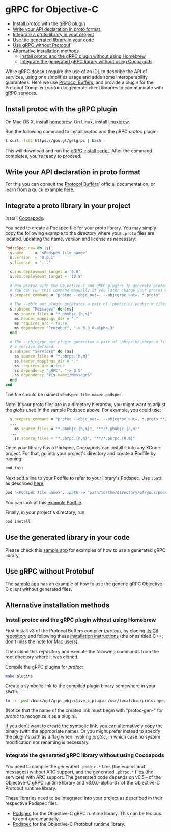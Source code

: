 # gRPC for Objective-C

- [Install protoc with the gRPC plugin](#install)
- [Write your API declaration in proto format](#write-protos)
- [Integrate a proto library in your project](#cocoapods)
- [Use the generated library in your code](#use)
- [Use gRPC without Protobuf](#no-proto)
- [Alternative installation methods](#alternatives)
    - [Install protoc and the gRPC plugin without using Homebrew](#no-homebrew)
    - [Integrate the generated gRPC library without using Cocoapods](#no-cocoapods)

While gRPC doesn't require the use of an IDL to describe the API of services, using one simplifies
usage and adds some interoperability guarantees. Here we use [Protocol Buffers][], and provide a
plugin for the Protobuf Compiler (_protoc_) to generate client libraries to communicate with gRPC
services.

<a name="install"></a>
## Install protoc with the gRPC plugin

On Mac OS X, install [homebrew][]. On Linux, install [linuxbrew][].

Run the following command to install _protoc_ and the gRPC _protoc_ plugin:
```sh
$ curl -fsSL https://goo.gl/getgrpc | bash -
```
This will download and run the [gRPC install script][]. After the command completes, you're ready to
proceed.

<a name="write-protos"></a>
## Write your API declaration in proto format

For this you can consult the [Protocol Buffers][]' official documentation, or learn from a quick
example [here](https://github.com/grpc/grpc/tree/master/examples#defining-a-service).

<a name="cocoapods"></a>
## Integrate a proto library in your project

Install [Cocoapods](https://cocoapods.org/#install).

You need to create a Podspec file for your proto library. You may simply copy the following example
to the directory where your `.proto` files are located, updating the name, version and license as
necessary:

```ruby
Pod::Spec.new do |s|
  s.name     = '<Podspec file name>'
  s.version  = '0.0.1'
  s.license  = '...'

  s.ios.deployment_target = '6.0'
  s.osx.deployment_target = '10.8'

  # Run protoc with the Objective-C and gRPC plugins to generate protocol messages and gRPC clients.
  # You can run this command manually if you later change your protos and need to regenerate.
  s.prepare_command = "protoc --objc_out=. --objcgrpc_out=. *.proto"

  # The --objc_out plugin generates a pair of .pbobjc.h/.pbobjc.m files for each .proto file.
  s.subspec "Messages" do |ms|
    ms.source_files = "*.pbobjc.{h,m}"
    ms.header_mappings_dir = "."
    ms.requires_arc = false
    ms.dependency "Protobuf", "~> 3.0.0-alpha-3"
  end

  # The --objcgrpc_out plugin generates a pair of .pbrpc.h/.pbrpc.m files for each .proto file with
  # a service defined.
  s.subspec "Services" do |ss|
    ss.source_files = "*.pbrpc.{h,m}"
    ss.header_mappings_dir = "."
    ss.requires_arc = true
    ss.dependency "gRPC", "~> 0.5"
    ss.dependency "#{s.name}/Messages"
  end
end
```

The file should be named `<Podspec file name>.podspec`.

Note: If your proto files are in a directory hierarchy, you might want to adjust the _globs_ used in
the sample Podspec above. For example, you could use:

```ruby
  s.prepare_command = "protoc --objc_out=. --objcgrpc_out=. *.proto **/*.proto"
  ...
    ms.source_files = "*.pbobjc.{h,m}", "**/*.pbobjc.{h,m}"
  ...
    ss.source_files = "*.pbrpc.{h,m}", "**/*.pbrpc.{h,m}"
```

Once your library has a Podspec, Cocoapods can install it into any XCode project. For that, go into
your project's directory and create a Podfile by running:

```sh
pod init
```

Next add a line to your Podfile to refer to your library's Podspec. Use `:path` as described
[here](https://guides.cocoapods.org/using/the-podfile.html#using-the-files-from-a-folder-local-to-the-machine):

```ruby
pod '<Podspec file name>', :path => 'path/to/the/directory/of/your/podspec'
```

You can look at this [example Podfile][].

Finally, in your project's directory, run:

```sh
pod install
```

<a name="use"></a>
## Use the generated library in your code

Please check this [sample app][] for examples of how to use a generated gRPC library.

<a name="no-proto"></a>
## Use gRPC without Protobuf

The [sample app][] has an example of how to use the generic gRPC Objective-C client without
generated files.

<a name="alternatives"></a>
## Alternative installation methods

<a name="no-homebrew"></a>
### Install protoc and the gRPC plugin without using Homebrew

First install v3 of the Protocol Buffers compiler (_protoc_), by cloning
[its Git repository](https://github.com/google/protobuf) and following these
[installation instructions](https://github.com/google/protobuf#c-installation---unix)
(the ones titled C++; don't miss the note for Mac users).

Then clone this repository and execute the following commands from the root directory where it was
cloned.

Compile the gRPC plugins for _protoc_:
```sh
make plugins
```

Create a symbolic link to the compiled plugin binary somewhere in your `$PATH`:
```sh
ln -s `pwd`/bins/opt/grpc_objective_c_plugin /usr/local/bin/protoc-gen-objcgrpc
```
(Notice that the name of the created link must begin with "protoc-gen-" for _protoc_ to recognize it
as a plugin).

If you don't want to create the symbolic link, you can alternatively copy the binary (with the
appropriate name). Or you might prefer instead to specify the plugin's path as a flag when invoking
_protoc_, in which case no system modification nor renaming is necessary.

<a name="no-cocoapods"></a>
### Integrate the generated gRPC library without using Cocoapods

You need to compile the generated `.pbobjc.*` files (the enums and messages) without ARC support,
and the generated `.pbrpc.*` files (the services) with ARC support. The generated code depends on
v0.5+ of the Objective-C gRPC runtime library and v3.0.0-alpha-3+ of the Objective-C Protobuf
runtime library.

These libraries need to be integrated into your project as described in their respective Podspec
files:

* [Podspec](https://github.com/grpc/grpc/blob/master/gRPC.podspec) for the Objective-C gRPC runtime
library. This can be tedious to configure manually.
* [Podspec](https://github.com/google/protobuf/blob/master/Protobuf.podspec) for the
Objective-C Protobuf runtime library.

[Protocol Buffers]:https://developers.google.com/protocol-buffers/
[homebrew]:http://brew.sh
[linuxbrew]:https://github.com/Homebrew/linuxbrew
[gRPC install script]:https://raw.githubusercontent.com/grpc/homebrew-grpc/master/scripts/install
[example Podfile]:https://github.com/grpc/grpc/blob/master/src/objective-c/examples/Sample/Podfile
[sample app]: https://github.com/grpc/grpc/tree/master/src/objective-c/examples/Sample
